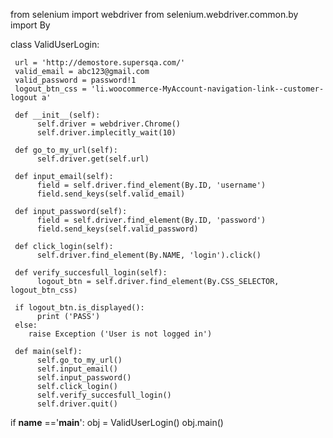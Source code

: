from selenium import webdriver
from selenium.webdriver.common.by import By


class ValidUserLogin:
     
     url = 'http://demostore.supersqa.com/'
     valid_email = abc123@gmail.com
     valid_password = password!1
     logout_btn_css = 'li.woocommerce-MyAccount-navigation-link--customer-logout a'
     
     def __init__(self):
          self.driver = webdriver.Chrome()
          self.driver.implecitly_wait(10)
     
     def go_to_my_url(self):
          self.driver.get(self.url)
          
     def input_email(self):
          field = self.driver.find_element(By.ID, 'username')
          field.send_keys(self.valid_email)
     
     def input_password(self):
          field = self.driver.find_element(By.ID, 'password')
          field.send_keys(self.valid_password)
     
     def click_login(self):
          self.driver.find_element(By.NAME, 'login').click()
                
     def verify_succesfull_login(self):
          logout_btn = self.driver.find_element(By.CSS_SELECTOR, logout_btn_css)
          
     if logout_btn.is_displayed():
          print ('PASS')
     else: 
        raise Exception ('User is not logged in')
        
     def main(self):
          self.go_to_my_url()
          self.input_email()
          self.input_password()
          self.click_login()
          self.verify_succesfull_login()
          self.driver.quit()
     
if __name__ =='__main__':
    obj = ValidUserLogin()
    obj.main()
     
